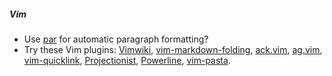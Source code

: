 ##### Vim
* Use [par](http://vimcasts.org/episodes/formatting-text-with-par/) for automatic
  paragraph formatting?
* Try these Vim plugins:
  [Vimwiki](https://github.com/vimwiki/vimwiki),
  [vim-markdown-folding](https://github.com/nelstrom/vim-markdown-folding),
  [ack.vim](https://github.com/mileszs/ack.vim),
  [ag.vim](https://github.com/rking/ag.vim),
  [vim-quicklink](https://github.com/christoomey/vim-quicklink),
  [Projectionist](https://github.com/tpope/vim-projectionist),
  [Powerline](https://github.com/powerline/powerline),
  [vim-pasta](https://github.com/sickill/vim-pasta).

<!-- ##### Mutt -->

<!-- vim: set tw=90 sts=-1 sw=4 et: -->
